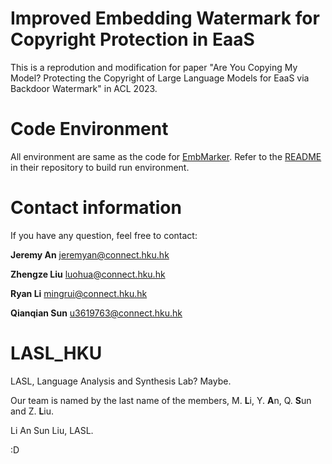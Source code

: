 # Improved Embedding Watermark for Copyright Protection in EaaS

This is a reprodution and modification for paper "Are You Copying My Model? Protecting the Copyright of Large Language Models for EaaS via Backdoor Watermark" in ACL 2023.



# Code Environment

All environment are same as the code for [EmbMarker](https://github.com/yjw1029/EmbMarker). Refer to the [README](https://github.com/yjw1029/EmbMarker/blob/main/README.md) in their repository to build run environment.



# Contact information

If you have any question, feel free to contact: 

 **Jeremy An** <jeremyan@connect.hku.hk>

**Zhengze Liu** <luohua@connect.hku.hk> 

**Ryan Li** <mingrui@connect.hku.hk>

**Qianqian Sun** <u3619763@connect.hku.hk>



# LASL_HKU

LASL, Language Analysis and Synthesis Lab? Maybe.

Our team is named by the last name of the members, M. **L**i, Y. **A**n, Q. **S**un and Z. **L**iu. 

Li An Sun Liu, LASL. 

:D
